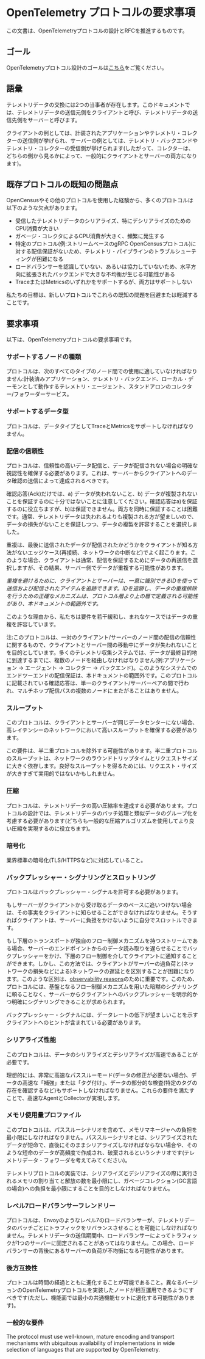 <!--
# OpenTelemetry Protocol Requirements
-->

# OpenTelemetry プロトコルの要求事項

<!--
This document will drive OpenTelemetry Protocol design and RFC.
-->

この文書は、OpenTelemetryプロトコルの設計とRFCを推進するものです。

<!--
## Goals
-->

## ゴール

<!--
See the goals of OpenTelemetry Protocol design [here](design-goals.md).
-->

OpenTelemetryプロトコル設計のゴールは[こちら](design-goals.md)をご覧ください。

<!--
## Vocabulary
-->

## 語彙

<!--
There are 2 parties involved in telemetry data exchange. In this document the party that is the source of telemetry data is called the Client, the party that is the destination of telemetry data is called the Server.
-->

テレメトリデータの交換には2つの当事者が存在します。このドキュメントでは、テレメトリデータの送信元側をクライアントと呼び、テレメトリデータの送信先側をサーバーと呼びます。


<!--
Examples of a Client are instrumented applications or sending side of telemetry collectors, examples of Servers are telemetry backends or receiving side of telemetry collectors (so a Collector is typically both a Client and a Server depending on which side you look from).
-->

クライアントの例としては、計装されたアプリケーションやテレメトリ・コレクターの送信側が挙げられ、サーバーの例としては、テレメトリ・バックエンドやテレメトリ・コレクターの受信側が挙げられます(したがって、コレクターは、どちらの側から見るかによって、一般的にクライアントとサーバーの両方になります)。

<!--
## Known Issues with Existing Protocols
-->

## 既存プロトコルの既知の問題点

<!--
Our experience with OpenCensus and other protocols has been that many of them have one or more of the following drawbacks:
-->

OpenCensusやその他のプロトコルを使用した経験から、多くのプロトコルは以下のような欠点があります。

<!--
- High CPU consumption for serialization and especially deserialization of received telemetry data.
- High and frequent CPU consumption by Garbage Collector.
- Lack of delivery guarantees for certain protocols (e.g. stream-based gRPC OpenCensus protocol) which makes troubleshooting of telemetry pipelines difficult.
- Not aware / not cooperating with load balancers resulting in potentially large imbalances in horizontally scaled backends.
- Support either traces or metrics but not both.
-->

- 受信したテレメトリデータのシリアライズ、特にデシリアライズのためのCPU消費が大きい
- ガベージ・コレクタによるCPU消費が大きく、頻繁に発生する
- 特定のプロトコル(例:ストリームベースのgRPC OpenCensusプロトコル)に対する配信保証がないため、テレメトリ・パイプラインのトラブルシューティングが困難になる
- ロードバランサーを認識していない、あるいは協力していないため、水平方向に拡張されたバックエンドで大きな不均衡が生じる可能性がある
- TraceまたはMetricsのいずれかをサポートするが、両方はサポートしない

<!--
Our goal is to avoid or mitigate these known issues in the new protocol.
-->

私たちの目標は、新しいプロトコルでこれらの既知の問題を回避または軽減することです。

<!--
## Requirements
-->

## 要求事項

<!--
The following are OpenTelemetry protocol requirements.
-->

以下は、OpenTelemetryプロトコルの要求事項です。

<!--
### Supported Node Types
-->

### サポートするノードの種類

<!--
The protocol must be suitable for use between all of the following node types: instrumented applications, telemetry backends, telemetry agents running as local daemons, stand-alone collector/forwarder services.
-->

プロトコルは、次のすべてのタイプのノード間での使用に適していなければなりません:計装済みアプリケーション、テレメトリ・バックエンド、ローカル・デーモンとして動作するテレメトリ・エージェント、スタンドアロンのコレクター/フォワーダーサービス。

<!--
### Supported Data Types
-->

### サポートするデータ型

<!--
The protocol must support traces and metrics as data types.
-->

プロトコルは、データタイプとしてTraceとMetricsをサポートしなければなりません。

<!--
### Reliability of Delivery
-->

### 配信の信頼性

<!--
The protocol must ensure reliable data delivery and clear visibility when the data cannot be delivered. This should be achieved by sending data acknowledgements from the Server to the Client.
-->

プロトコルは、信頼性の高いデータ配信と、データが配信されない場合の明確な視認性を確保する必要があります。これは、サーバーからクライアントへのデータ確認の送信によって達成されるべきです。

<!--
Note that acknowledgements alone are not sufficient to guarantee that: a) no data will be lost and b) no data will be duplicated. Acknowledgements can help to guarantee a) but not b). Guaranteeing both at the same is difficult. Because it is usually preferable for telemetry data to be duplicated than to lose it, we choose to guarantee that there are no data losses while potentially allowing duplicate data.
-->

確認応答(Ack)だけでは、a) データが失われないこと、b) データが複製されないことを保証するのに十分ではないことに注意してください。確認応答はa)を保証するのに役立ちますが、b)は保証できません。両方を同時に保証することは困難です。通常、テレメトリデータは失われるよりも複製される方が望ましいので、データの損失がないことを保証しつつ、データの複製を許容することを選択しました。


<!--
Duplicates can typically happen in edge cases (e.g. on reconnections, network interruptions, etc) when the client has no way of knowing if last sent data was delivered. In these cases the client will usually choose to re-send the data to guarantee the delivery which in turn may result in duplicate data on the server side.
-->

重複は、最後に送信されたデータが配信されたかどうかをクライアントが知る方法がないエッジケース(再接続、ネットワークの中断など)でよく起こります。このような場合、クライアントは通常、配信を保証するためにデータの再送信を選択しますが、その結果、サーバー側でデータが重複する可能性があります。

<!--
_To avoid having duplicates the client and the server could track sent and delivered items using uniquely identifying ids. The exact mechanism for tracking the ids and performing data de-duplication may be defined at the layer above the protocol layer and is outside the scope of this document._
-->

_重複を避けるために、クライアントとサーバーは、一意に識別できるIDを使って送信および配信されたアイテムを追跡できます。IDを追跡し、データの重複排除を行うための正確なメカニズムは、プロトコル層より上の層で定義される可能性があり、本ドキュメントの範囲外です。_

<!--
For this reason we have slightly relaxed requirements and consider duplicate data acceptable in rare cases.
-->

このような理由から、私たちは要件を若干緩和し、まれなケースではデータの重複を許容しています。

<!--
Note: this protocol is concerned with reliability of delivery between one pair of client/server nodes and aims to ensure that no data is lost in-transit between the client and the server. Many telemetry collection systems have multiple nodes that the data must travel across until reaching the final destination (e.g. application -> agent -> collector -> backend). End-to-end delivery guarantees in such systems is outside of the scope for this document. The acknowledgements described in this protocol happen between a single client/server pair and do not span multiple nodes in multi-hop delivery paths.
-->

注:このプロトコルは、一対のクライアント/サーバーのノード間の配信の信頼性に関するもので、クライアントとサーバー間の移動中にデータが失われないことを目的としています。多くのテレメトリ収集システムでは、データが最終目的地に到達するまでに、複数のノードを経由しなければなりません(例:アプリケーション -> エージェント -> コレクター -> バックエンド)。このようなシステムでのエンドツーエンドの配信保証は、本ドキュメントの範囲外です。このプロトコルに記載されている確認応答は、単一のクライアント/サーバーペアの間で行われ、マルチホップ配信パスの複数のノードにまたがることはありません。

<!--
### Throughput
-->

### スループット

<!--
The protocol must ensure high throughput in high latency networks when the client and the server are not in the same data center.
-->

このプロトコルは、クライアントとサーバーが同じデータセンターにない場合、高レイテンシーのネットワークにおいて高いスループットを確保する必要があります。

<!--
This requirement may rule out half-duplex protocols. The throughput of half-duplex protocols is highly dependent on network roundtrip time and request size. To achieve good throughput request sizes may be too large to be practical.
-->

この要件は、半二重プロトコルを除外する可能性があります。半二重プロトコルのスループットは、ネットワークのラウンドトリップタイムとリクエストサイズに大きく依存します。良好なスループットを得るためには、リクエスト・サイズが大きすぎて実用的ではないかもしれません。

<!--
### Compression
-->

### 圧縮

<!--
The protocol must achieve high compression ratios for telemetry data. The protocol design must consider batching of telemetry data and grouping of similar data (both can help to achieve better compression using common compression algorithms).
-->

プロトコルは、テレメトリデータの高い圧縮率を達成する必要があります。プロトコルの設計では、テレメトリデータのバッチ処理と類似データのグループ化を考慮する必要があります(どちらも一般的な圧縮アルゴリズムを使用してより良い圧縮を実現するのに役立ちます)。

<!--
### Encryption
-->

### 暗号化

<!--
Industry standard encryption (e.g. TLS/HTTPS) must be supported.
-->

業界標準の暗号化(TLS/HTTPSなど)に対応していること。

<!--
### Backpressure Signalling and Throttling
-->

### バックプレッシャー・シグナリングとスロットリング

<!--
The protocol must allow backpressure signalling.
-->

プロトコルはバックプレッシャー・シグナルを許可する必要があります。

<!--
If the server is unable to keep up with the pace of data it receives from the client then it must be able to signal that fact to the client. The client may then throttle itself to avoid overwhelming the server.
-->

もしサーバーがクライアントから受け取るデータのペースに追いつけない場合は、その事実をクライアントに知らせることができなければなりません。そうすればクライアントは、サーバーに負担をかけないように自分でスロットルできます。

<!--
If the underlying transport is a stream that has its own flow control mechanism then the backpressure could be applied by delaying the reading of data from the server’s endpoint which could then be signalled to the client via underlying flow-control. However this approach makes it difficult for the client to distinguish server overloading from network delays (due to e.g. network losses). Such distinction is important for [observability reasons](https://github.com/open-telemetry/opentelemetry-service/pull/188). Because of this it is required for the protocol to allow to explicitly and clearly signal backpressure from the server to the client without relying on implicit signalling using underlying flow-control mechanisms.
-->

もし下層のトランスポートが独自のフロー制御メカニズムを持つストリームである場合、サーバーのエンドポイントからのデータ読み取りを遅らせることでバックプレッシャーをかけ、下層のフロー制御を介してクライアントに通知することができます。しかし、この方法では、クライアントがサーバーの過負荷と(ネットワークの損失などによる)ネットワークの遅延とを区別することが困難になります。このような区別は、[observability reasons](https://github.com/open-telemetry/opentelemetry-service/pull/188)のために重要です。このため、プロトコルには、基盤となるフロー制御メカニズムを用いた暗黙のシグナリングに頼ることなく、サーバーからクライアントへのバックプレッシャーを明示的かつ明確にシグナリングできることが求められます。


<!--
The backpressure signal should include a hint to the client about desirable reduced rate of data.
-->

バックプレッシャー・シグナルには、データレートの低下が望ましいことを示すクライアントへのヒントが含まれている必要があります。

<!--
### Serialization Performance
-->

### シリアライズ性能

<!--
The protocol must have fast data serialization and deserialization characteristics.
-->

このプロトコルは、データのシリアライズとデシリアライズが高速であることが必要です。

<!--
Ideally it must also support very fast pass-through mode (when no modifications to the data are needed), fast “augmenting” or “tagging” of data and partial inspection of data (e.g. check for presence of specific tag). These requirements help to create fast Agents and Collectors.
-->

理想的には、非常に高速なパススルーモード(データの修正が必要ない場合)、データの高速な「補強」または「タグ付け」、データの部分的な検査(特定のタグの存在を確認するなど)もサポートしなければなりません。これらの要件を満たすことで、高速なAgentとCollectorが実現します。


<!--
### Memory Usage Profile
-->

### メモリ使用量プロファイル

<!--
The protocol must impose minimal pressure on memory manager, including pass-through scenarios, when deserialized data is short-lived and must be serialized as-is shortly after and when such short-lived data is created and discarded at high frequency (think telemetry data forwarders).
-->

このプロトコルは、パススルーシナリオを含めて、メモリマネージャへの負担を最小限にしなければなりません。パススルーシナリオとは、シリアライズされたデータが短命で、直後にそのままシリアライズしなければならない場合や、そのような短命のデータが高頻度で作成され、破棄されるというシナリオです(テレメトリデータ・フォワーダを考えてみてください)。

<!--
The implementation of telemetry protocol must aim to minimize the number of memory allocations and dealocations performed during serialization and deserialization and aim to minimize the pressure on Garbage Collection (for GC languages).
-->

テレメトリプロトコルの実装では、シリアライズとデシリアライズの際に実行されるメモリの割り当てと解放の数を最小限にし、ガベージコレクション(GC言語の場合)への負担を最小限にすることを目的としなければなりません。

<!--
### Level 7 Load Balancer Friendly
-->

### レベル7ロードバランサーフレンドリー

<!--
The protocol must allow Level 7 load balancers such as Envoy to re-balance the traffic for each batch of telemetry data. The traffic should not get pinned by a load balancer to one server for the entire duration of telemetry data sending, thus potentially leading to imbalanced load of servers located behind the load balancer.
-->

プロトコルは、Envoyのようなレベル7のロードバランサーが、テレメトリデータのバッチごとにトラフィックをリバランスさせることを可能にしなければなりません。テレメトリデータの送信期間中、ロードバランサーによってトラフィックが1つのサーバーに固定されることがあってはなりません。この場合、ロードバランサーの背後にあるサーバーの負荷が不均衡になる可能性があります。

<!--
### Backwards Compatibility
-->

### 後方互換性

<!--
The protocol should be possible to evolve over time. It should be possible for nodes that implement different versions of OpenTelemetry protocol to interoperate (while possibly regressing to the lowest common denominator from functional perspective).
-->

プロトコルは時間の経過とともに進化することが可能であること。異なるバージョンのOpenTelemetryプロトコルを実装したノードが相互運用できるようにすべきです(ただし、機能面では最小の共通機能セットに退化する可能性があります)。


<!--
### General Requirements
-->

### 一般的な要件

<!--
The protocol must use well-known, mature encoding and transport mechanisms with ubiquitous availability of implementations in wide selection of languages that are supported by OpenTelemetry.
-->

The protocol must use well-known, mature encoding and transport mechanisms with ubiquitous availability of implementations in wide selection of languages that are supported by OpenTelemetry.

